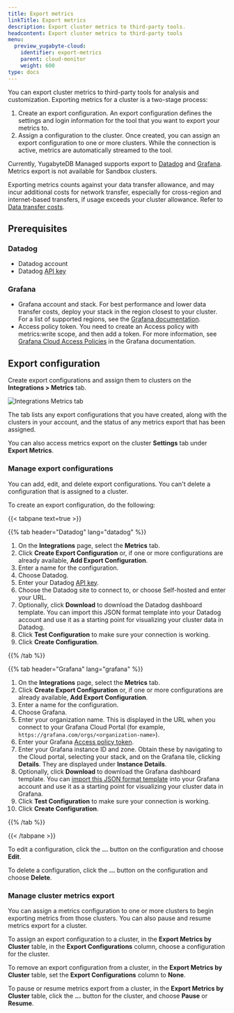 ```yaml
---
title: Export metrics
linkTitle: Export metrics
description: Export cluster metrics to third-party tools.
headcontent: Export cluster metrics to third-party tools
menu:
  preview_yugabyte-cloud:
    identifier: export-metrics
    parent: cloud-monitor
    weight: 600
type: docs
---
```


You can export cluster metrics to third-party tools for analysis and customization. Exporting metrics for a cluster is a two-stage process:

1. Create an export configuration. An export configuration defines the settings and login information for the tool that you want to export your metrics to.
1. Assign a configuration to the cluster. Once created, you can assign an export configuration to one or more clusters. While the connection is active, metrics are automatically streamed to the tool.

Currently, YugabyteDB Managed supports export to [Datadog](https://docs.datadoghq.com/) and [Grafana](https://grafana.com/docs/?plcmt=learn-nav). Metrics export is not available for Sandbox clusters.

Exporting metrics counts against your data transfer allowance, and may incur additional costs for network transfer, especially for cross-region and internet-based transfers, if usage exceeds your cluster allowance. Refer to [Data transfer costs](../../cloud-admin/cloud-billing-costs/#data-transfer-costs).

## Prerequisites

### Datadog

- Datadog account
- Datadog [API key](https://docs.datadoghq.com/account_management/api-app-keys/)

### Grafana

- Grafana account and stack. For best performance and lower data transfer costs, deploy your stack in the region closest to your cluster. For a list of supported regions, see the [Grafana documentation](https://grafana.com/docs/grafana-cloud/monitor-infrastructure/otlp/send-data-otlp/#send-data-using-opentelemetry-protocol-otlp).
- Access policy token. You need to create an Access policy with metrics:write scope, and then add a token. For more information, see [Grafana Cloud Access Policies](https://grafana.com/docs/grafana-cloud/account-management/authentication-and-permissions/access-policies/authorize-services/) in the Grafana documentation.

## Export configuration

Create export configurations and assign them to clusters on the **Integrations > Metrics** tab.

![Integrations Metrics tab](/images/yb-cloud/managed-metrics-export.png)

The tab lists any export configurations that you have created, along with the clusters in your account, and the status of any metrics export that has been assigned.

You can also access metrics export on the cluster **Settings** tab under **Export Metrics**.

### Manage export configurations

You can add, edit, and delete export configurations. You can't delete a configuration that is assigned to a cluster.

To create an export configuration, do the following:

{{< tabpane text=true >}}

  {{% tab header="Datadog" lang="datadog" %}}

1. On the **Integrations** page, select the **Metrics** tab.
1. Click **Create Export Configuration** or, if one or more configurations are already available, **Add Export Configuration**.
1. Enter a name for the configuration.
1. Choose Datadog.
1. Enter your Datadog [API key](https://docs.datadoghq.com/account_management/api-app-keys/).
1. Choose the Datadog site to connect to, or choose Self-hosted and enter your URL.
1. Optionally, click **Download** to download the Datadog dashboard template. You can import this JSON format template into your Datadog account and use it as a starting point for visualizing your cluster data in Datadog.
1. Click **Test Configuration** to make sure your connection is working.
1. Click **Create Configuration**.

  {{% /tab %}}

  {{% tab header="Grafana" lang="grafana" %}}

1. On the **Integrations** page, select the **Metrics** tab.
1. Click **Create Export Configuration** or, if one or more configurations are already available, **Add Export Configuration**.
1. Enter a name for the configuration.
1. Choose Grafana.
1. Enter your organization name. This is displayed in the URL when you connect to your Grafana Cloud Portal (for example, `https://grafana.com/orgs/<organization-name>`).
1. Enter your Grafana [Access policy token](#grafana).
1. Enter your Grafana instance ID and zone. Obtain these by navigating to the Cloud portal, selecting your stack, and on the Grafana tile, clicking **Details**. They are displayed under **Instance Details**.
1. Optionally, click **Download** to download the Grafana dashboard template. You can [import this JSON format template](https://grafana.com/docs/grafana-cloud/visualizations/dashboards/manage-dashboards/#export-and-import-dashboards) into your Grafana account and use it as a starting point for visualizing your cluster data in Grafana.
1. Click **Test Configuration** to make sure your connection is working.
1. Click **Create Configuration**.

  {{% /tab %}}

{{< /tabpane >}}

To edit a configuration, click the **...** button on the configuration and choose **Edit**.

To delete a configuration, click the **...** button on the configuration and choose **Delete**.

### Manage cluster metrics export

You can assign a metrics configuration to one or more clusters to begin exporting metrics from those clusters. You can also pause and resume metrics export for a cluster.

To assign an export configuration to a cluster, in the **Export Metrics by Cluster** table, in the **Export Configurations** column, choose a configuration for the cluster.

To remove an export configuration from a cluster, in the **Export Metrics by Cluster** table, set the **Export Configurations** column to **None**.

To pause or resume metrics export from a cluster, in the **Export Metrics by Cluster** table, click the **...** button for the cluster, and choose **Pause** or **Resume**.
